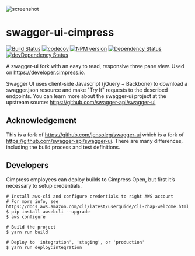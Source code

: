 ![screenshot](screenshot.png)

# swagger-ui-cimpress

[![Build Status](https://travis-ci.org/Cimpress-MCP/swagger-ui-cimpress.svg?branch=master)](https://travis-ci.org/Cimpress-MCP/swagger-ui-cimpress)
[![codecov](https://codecov.io/gh/Cimpress-MCP/swagger-ui-cimpress/branch/master/graph/badge.svg)](https://codecov.io/gh/Cimpress-MCP/swagger-ui-cimpress)
[![NPM version](https://badge.fury.io/js/swagger-ui-cimpress.svg)](http://badge.fury.io/js/swagger-ui-cimpress)
[![Dependency Status](https://david-dm.org/Cimpress-MCP/swagger-ui-cimpress/status.svg)](https://david-dm.org/Cimpress-MCP/swagger-ui-cimpress)
[![devDependency Status](https://david-dm.org/Cimpress-MCP/swagger-ui-cimpress/dev-status.svg)](https://david-dm.org/Cimpress-MCP/swagger-ui-cimpress#info=devDependencies)

A swagger-ui fork with an easy to read, responsive three pane view. Used on https://developer.cimpress.io.

Swagger UI uses client-side Javascript (jQuery + Backbone) to download a swagger.json resource and make "Try It" requests to the described endpoints. You can learn more about the swagger-ui project at the upstream source: https://github.com/swagger-api/swagger-ui


## Acknowledgement

This is a fork of https://github.com/jensoleg/swagger-ui which is a fork of https://github.com/swagger-api/swagger-ui. There are many differences, including the build process and test definitions.


## Developers

Cimpress employees can deploy builds to Cimpress Open, but first it’s necessary to setup credentials.

    # Install aws-cli and configure credentials to right AWS account
    # For more info, see https://docs.aws.amazon.com/cli/latest/userguide/cli-chap-welcome.html
    $ pip install awsebcli --upgrade
    $ aws configure

    # Build the project
    $ yarn run build

    # Deploy to 'integration', 'staging', or 'production'
    $ yarn run deploy:integration
